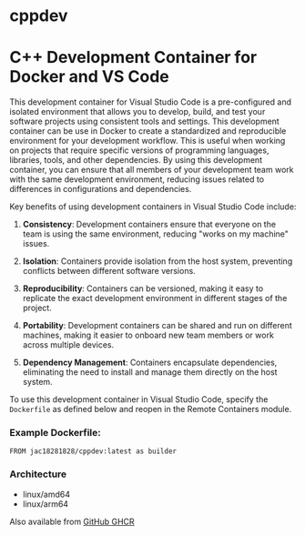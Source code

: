 # cppdev

# C++ Development Container for Docker and VS Code

This development container for Visual Studio Code is a pre-configured and isolated environment that allows you to develop, build, and test your software projects using consistent tools and settings.   This development container can be use in Docker to create a standardized and reproducible environment for your development workflow. This is useful when working on projects that require specific versions of programming languages, libraries, tools, and other dependencies. By using this development container, you can ensure that all members of your development team work with the same development environment, reducing issues related to differences in configurations and dependencies.

Key benefits of using development containers in Visual Studio Code include:

1. **Consistency**: Development containers ensure that everyone on the team is using the same environment, reducing "works on my machine" issues.

2. **Isolation**: Containers provide isolation from the host system, preventing conflicts between different software versions.

3. **Reproducibility**: Containers can be versioned, making it easy to replicate the exact development environment in different stages of the project.

4. **Portability**: Development containers can be shared and run on different machines, making it easier to onboard new team members or work across multiple devices.

5. **Dependency Management**: Containers encapsulate dependencies, eliminating the need to install and manage them directly on the host system.

To use this development container in Visual Studio Code, specify the `Dockerfile` as defined below and reopen in the Remote Containers module.

### Example Dockerfile:

```
FROM jac18281828/cppdev:latest as builder
```

### Architecture
* linux/amd64 
* linux/arm64

Also available from [GitHub GHCR](https://github.com/jac18281828/cppdev/pkgs/container/cppdev)
